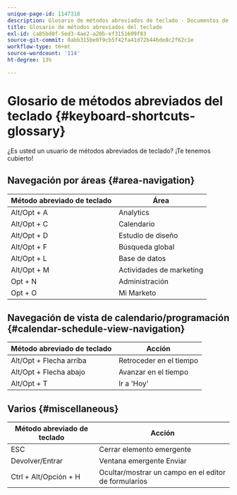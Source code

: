 ```yaml
---
unique-page-id: 1147318
description: Glosario de métodos abreviados de teclado - Documentos de Marketo - Documentación del producto
title: Glosario de métodos abreviados del teclado
exl-id: ca85bd0f-5ed3-4ae2-a20b-ef3151609f83
source-git-commit: 0abb315be0f9cb5f42fa41d72b446de8c2f62c1e
workflow-type: tm+mt
source-wordcount: '114'
ht-degree: 13%

---
```


# Glosario de métodos abreviados del teclado {#keyboard-shortcuts-glossary}

¿Es usted un usuario de métodos abreviados de teclado? ¡Te tenemos cubierto!

## Navegación por áreas {#area-navigation}

| Método abreviado de teclado | Área |
|---|---|
| Alt/Opt + A | Analytics |
| Alt/Opt + C | Calendario |
| Alt/Opt + D | Estudio de diseño |
| Alt/Opt + F | Búsqueda global |
| Alt/Opt + L | Base de datos |
| Alt/Opt + M | Actividades de marketing |
| Opt + N | Administración |
| Opt + O | Mi Marketo |

## Navegación de vista de calendario/programación  {#calendar-schedule-view-navigation}

| Método abreviado de teclado | Acción |
|---|---|
| Alt/Opt + Flecha arriba | Retroceder en el tiempo |
| Alt/Opt + Flecha abajo | Avanzar en el tiempo |
| Alt/Opt + T | Ir a &#39;Hoy&#39; |

## Varios {#miscellaneous}

| Método abreviado de teclado | Acción |
|---|---|
| ESC | Cerrar elemento emergente |
| Devolver/Entrar | Ventana emergente Enviar |
| Ctrl + Alt/Opción + H | Ocultar/mostrar un campo en el editor de formularios |
